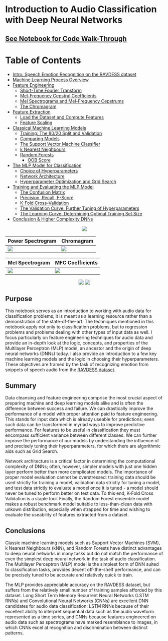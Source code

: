 
# Introduction to Audio Classification with Deep Neural Networks</h1>
## [See Notebook for Code Walk-Through](https://nbviewer.jupyter.org/github/IliaZenkov/sklearn-audio-classification/blob/master/sklearn_audio_classification.ipynb)

<!--TABLE OF CONTENTS-->
# Table of Contents
  - [Intro: Speech Emotion Recognition on the RAVDESS dataset](https://nbviewer.jupyter.org/github/IliaZenkov/sklearn-audio-classification/blob/master/sklearn_audio_classification.ipynb#Intro:-Speech-Emotion-Recognition-on-the-RAVDESS-dataset)
  - [Machine Learning Process Overview](https://nbviewer.jupyter.org/github/IliaZenkov/sklearn-audio-classification/blob/master/sklearn_audio_classification.ipynb#Machine-Learning-Process-Overview)
  - [Feature Engineering](https://nbviewer.jupyter.org/github/IliaZenkov/sklearn-audio-classification/blob/master/sklearn_audio_classification.ipynb#Feature-Engineering)
    - [Short-Time Fourier Transform](https://nbviewer.jupyter.org/github/IliaZenkov/sklearn-audio-classification/blob/master/sklearn_audio_classification.ipynb#Short-Time-Fourier-Transform)
    - [Mel-Frequency Cepstral Coefficients](https://nbviewer.jupyter.org/github/IliaZenkov/sklearn-audio-classification/blob/master/sklearn_audio_classification.ipynb#Mel-Frequency-Cepstral-Coefficients)
    - [Mel Spectrograms and Mel-Frequency Cepstrums](https://nbviewer.jupyter.org/github/IliaZenkov/sklearn-audio-classification/blob/master/sklearn_audio_classification.ipynb#Mel-Spectrograms-and-Mel-Frequency-Cepstrums)
    - [The Chromagram](https://nbviewer.jupyter.org/github/IliaZenkov/sklearn-audio-classification/blob/master/sklearn_audio_classification.ipynb#The-Chromagram)
  - [Feature Extraction](https://nbviewer.jupyter.org/github/IliaZenkov/sklearn-audio-classification/blob/master/sklearn_audio_classification.ipynb#Feature-Extraction)
    - [Load the Dataset and Compute Features](https://nbviewer.jupyter.org/github/IliaZenkov/sklearn-audio-classification/blob/master/sklearn_audio_classification.ipynb#Load-the-Dataset-and-Compute-Features)
    - [Feature Scaling](https://nbviewer.jupyter.org/github/IliaZenkov/sklearn-audio-classification/blob/master/sklearn_audio_classification.ipynb#Feature-Scaling)
  - [Classical Machine Learning Models](https://nbviewer.jupyter.org/github/IliaZenkov/sklearn-audio-classification/blob/master/sklearn_audio_classification.ipynb#Classical-Machine-Learning-Models)
    - [Training: The 80/20 Split and Validation](https://nbviewer.jupyter.org/github/IliaZenkov/sklearn-audio-classification/blob/master/sklearn_audio_classification.ipynb#Training:-The-80/20-Split-and-Validation)
    - [Comparing Models](https://nbviewer.jupyter.org/github/IliaZenkov/sklearn-audio-classification/blob/master/sklearn_audio_classification.ipynb#Comparing-Models)
    - [The Support Vector Machine Classifier](https://nbviewer.jupyter.org/github/IliaZenkov/sklearn-audio-classification/blob/master/sklearn_audio_classification.ipynb#The-Support-Vector-Machine-Classifier)
    - [k Nearest Neighbours](https://nbviewer.jupyter.org/github/IliaZenkov/sklearn-audio-classification/blob/master/sklearn_audio_classification.ipynb#k-Nearest-Neighbours)
    - [Random Forests](https://nbviewer.jupyter.org/github/IliaZenkov/sklearn-audio-classification/blob/master/sklearn_audio_classification.ipynb#Random-Forests)
        - [OOB Score](https://nbviewer.jupyter.org/github/IliaZenkov/sklearn-audio-classification/blob/master/sklearn_audio_classification.ipynb#OOB-Score)
  - [The MLP Model for Classification](https://nbviewer.jupyter.org/github/IliaZenkov/sklearn-audio-classification/blob/master/sklearn_audio_classification.ipynb#The-MLP-Model-for-Classification)
    - [Choice of Hyperparameters](https://nbviewer.jupyter.org/github/IliaZenkov/sklearn-audio-classification/blob/master/sklearn_audio_classification.ipynb#Choice-of-Hyperparameters)
    - [Network Architecture](https://nbviewer.jupyter.org/github/IliaZenkov/sklearn-audio-classification/blob/master/sklearn_audio_classification.ipynb#Network-Architecture)
    - [Hyperparameter Optimization and Grid Search](https://nbviewer.jupyter.org/github/IliaZenkov/sklearn-audio-classification/blob/master/sklearn_audio_classification.ipynb#Hyperparameter-Optimization-and-Grid-Search)
  - [Training and Evaluating the MLP Model](https://nbviewer.jupyter.org/github/IliaZenkov/sklearn-audio-classification/blob/master/sklearn_audio_classification.ipynb#Training-and-Evaluating-the-MLP-Model)
    - [The Confusion Matrix](https://nbviewer.jupyter.org/github/IliaZenkov/sklearn-audio-classification/blob/master/sklearn_audio_classification.ipynb#The-Confusion-Matrix)
    - [Precision, Recall, F-Score](https://nbviewer.jupyter.org/github/IliaZenkov/sklearn-audio-classification/blob/master/sklearn_audio_classification.ipynb#Precision,-Recall,-F-Score)
    - [K-Fold Cross-Validation](https://nbviewer.jupyter.org/github/IliaZenkov/sklearn-audio-classification/blob/master/sklearn_audio_classification.ipynb#K-Fold-Cross-Validation)
    - [The Validation Curve: Further Tuning of Hyperparameters](https://nbviewer.jupyter.org/github/IliaZenkov/sklearn-audio-classification/blob/master/sklearn_audio_classification.ipynb#The-Validation-Curve:-Further-Tuning-of-Hyperparameters)
    - [The Learning Curve: Determining Optimal Training Set Size](https://nbviewer.jupyter.org/github/IliaZenkov/sklearn-audio-classification/blob/master/sklearn_audio_classification.ipynb#The-Learning-Curve:-Determining-Optimal-Training-Set-Size)
  - [Conclusion & Higher Complexity DNNs](https://nbviewer.jupyter.org/github/IliaZenkov/sklearn-audio-classification/blob/master/sklearn_audio_classification.ipynb#Conclusion)


<p align="center"><img src="https://raw.githubusercontent.com/IliaZenkov/dnn-audio-classification/master/example/waveform.GIF"></p>

|Power Spectrogram         |        Chromagram|
|---------------------------|------------------|
<img src="https://raw.githubusercontent.com/IliaZenkov/dnn-audio-classification/master/example/powerspec.GIF">  | <img src="https://raw.githubusercontent.com/IliaZenkov/dnn-audio-classification/master/example/chroma.GIF">|

|Mel Spectrogram           |  MFC Coefficients|
|--------------------------|------------------|
|<img src="https://raw.githubusercontent.com/IliaZenkov/dnn-audio-classification/master/example/melspec.GIF">  |  <img src="https://raw.githubusercontent.com/IliaZenkov/dnn-audio-classification/master/example/mfcc.GIF">|
<p align="center"><img src="https://raw.githubusercontent.com/IliaZenkov/dnn-audio-classification/master/example/confmatrix.GIF">
<img src="https://raw.githubusercontent.com/IliaZenkov/dnn-audio-classification/master/example/learncurve.GIF"></p>


## Purpose
This notebook serves as an introduction to working with audio data for classification problems; it is meant as a learning resource rather than a demonstration of the state-of-the-art. The techniques mentioned in this notebook apply not only to classification problems, but to regression problems and problems dealing with other types of input data as well. I focus particularly on feature engineering techniques for audio data and provide an in-depth look at the logic, concepts, and properties of the Multilayer Perceptron (MLP) model, an ancestor and the origin of deep neural networks (DNNs) today. I also provide an introduction to a few key machine learning models and the logic in choosing their hyperparameters. These objectives are framed by the task of recognizing emotion from snippets of speech audio from the [RAVDESS dataset](https://smartlaboratory.org/ravdess/).

## Summary
Data cleansing and feature engineering comprise the most crucial aspect of preparing machine and deep learning models alike and is often the difference between success and failure. We can drastically improve the performance of a model with proper attention paid to feature engineering. This stands for input data which is already useable for predictions; even such data can be transformed in myriad ways to improve predictive performance. For features to be useful in classification they must encompass sufficient variance between different classes. We can further improve the performance of our models by understanding the influence of and precisely tuning their hyperparameters, for which there are algorithmic aids such as Grid Search.

Network architecture is a critical factor in determining the computational complexity of DNNs; often, however, simpler models with just one hidden layer perform better than more complicated models. The importance of proper model evaluation cannot be overstressed: training data should be used strictly for training a model, validation data strictly for tuning a model, and test data strictly to evaluate a model once it is tuned - a model should never be tuned to perform better on test data. To this end, K-Fold Cross Validation is a staple tool. Finally, the Random Forest ensemble model makes a robust benchmark model suitable to less-than-clean data with unkown distribution, especially when strapped for time and wishing to evaluate the useability of features extracted from a dataset.

## Conclusions
Classic machine learning models such as Support Vector Machines (SVM), k Nearest Neighbours (kNN), and Random Forests have distinct advantages to deep neural networks in many tasks but do not match the performance of even the simplest deep neural network in the task of audio classification. The Multilayer Perceptron (MLP) model is the simplest form of DNN suited to classification tasks, provides decent off-the-shelf performance, and can be precisely tuned to be accurate and relatively quick to train.

The MLP provides appreciable accuracy on the RAVDESS dataset, but suffers from the relatively small number of training samples afforded by this dataset. Long Short Term Memory Recurrent Neural Networks (LSTM RNNs) and Convolutional Neural Networks (CNNs) are excellent DNN candidates for audio data classification: LSTM RNNs because of their excellent ability to interpret sequential data such as the audio waveform represented as a time series, and CNNs because features engineered on audio data such as spectrograms have marked resemblance to images, in which CNNs excel at recognition and discrimination between distinct patterns.
